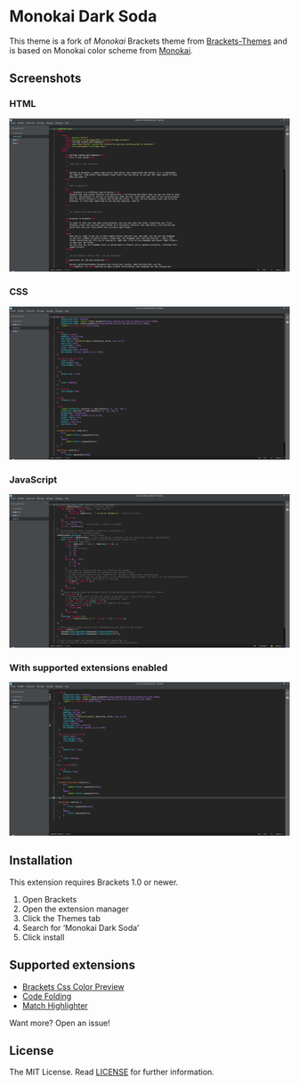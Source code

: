 Monokai Dark Soda
===

This theme is a fork of _Monokai_ Brackets theme from [Brackets-Themes](https://github.com/Brackets-Themes/Monokai) and is based on Monokai color scheme from [Monokai](http://www.monokai.nl/blog/2006/07/15/textmate-color-theme/).

Screenshots
---

### HTML
![HTML](screenshots/html.png)

### CSS
![HTML](screenshots/css.png)

### JavaScript
![HTML](screenshots/js.png)

### With supported extensions enabled
![HTML](screenshots/extensions.png)

Installation
---

This extension requires Brackets 1.0 or newer.

1. Open Brackets
2. Open the extension manager
3. Click the Themes tab
4. Search for ‘Monokai Dark Soda’
5. Click install

Supported extensions
---
* [Brackets Css Color Preview](https://github.com/cmgddd/Brackets-css-color-preview)
* [Code Folding](https://github.com/thehogfather/brackets-code-folding)
* [Match Highlighter](https://github.com/gintau/bracket-match-highlighter)

Want more? Open an issue!

License
---

The MIT License. Read [LICENSE](LICENSE) for further information.
